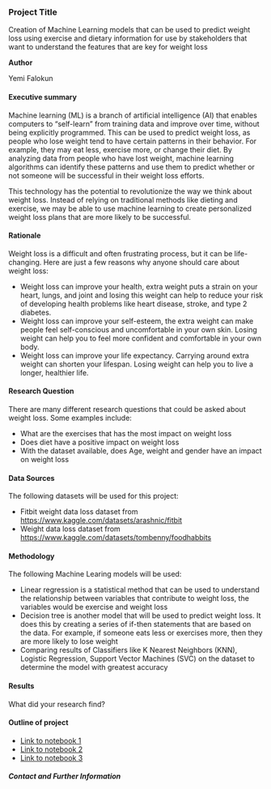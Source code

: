 ### Project Title

Creation of Machine Learning models that can be used to predict weight loss using exercise and dietary information for use by stakeholders that want to understand the features that are key for weight loss

**Author**

Yemi Falokun

#### Executive summary

Machine learning (ML) is a branch of artificial intelligence (AI) that enables computers to “self-learn” from training data and improve over time, without being explicitly programmed. This can be used to predict weight loss, as people who lose weight tend to have certain patterns in their behavior. For example, they may eat less, exercise more, or change their diet. By analyzing data from people who have lost weight, machine learning algorithms can identify these patterns and use them to predict whether or not someone will be successful in their weight loss efforts.

This technology has the potential to revolutionize the way we think about weight loss. Instead of relying on traditional methods like dieting and exercise, we may be able to use machine learning to create personalized weight loss plans that are more likely to be successful.

#### Rationale
Weight loss is a difficult and often frustrating process, but it can be life-changing. Here are just a few reasons why anyone should care about weight loss:

- Weight loss can improve your health, extra weight puts a strain on your heart, lungs, and joint and losing this weight can help to reduce your risk of developing health problems like heart disease, stroke, and type 2 diabetes.
- Weight loss can improve your self-esteem, the extra weight can make people feel self-conscious and uncomfortable in your own skin. Losing weight can help you to feel more confident and comfortable in your own body.
- Weight loss can improve your life expectancy. Carrying around extra weight can shorten your lifespan. Losing weight can help you to live a longer, healthier life.

#### Research Question
There are many different research questions that could be asked about weight loss. Some examples include:
- What are the exercises that has the most impact on weight loss
- Does diet have a positive impact on weight loss
- With the dataset available, does Age, weight and gender have an impact on weight loss 


#### Data Sources
The following datasets will be used for this project:

- Fitbit weight data loss dataset from https://www.kaggle.com/datasets/arashnic/fitbit
- Weight data loss dataset from https://www.kaggle.com/datasets/tombenny/foodhabbits

#### Methodology
The following Machine Learing models will be used:
- Linear regression is a statistical method that can be used to understand the relationship between variables that contribute to weight loss, the variables would be exercise and weight loss
- Decision tree is another model that will be used to predict weight loss. It does this by creating a series of if-then statements that are based on the data. For example, if someone eats less or exercises more, then they are more likely to lose weight
- Comparing results of Classifiers like K Nearest Neighbors (KNN), Logistic Regression, Support Vector  Machines (SVC) on the dataset to determine the model with greatest accuracy


#### Results
What did your research find?

#### Outline of project

- [Link to notebook 1]()
- [Link to notebook 2]()
- [Link to notebook 3]()


##### Contact and Further Information
